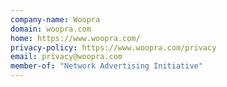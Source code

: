 ```yaml
---
company-name: Woopra
domain: woopra.com
home: https://www.woopra.com/
privacy-policy: https://www.woopra.com/privacy
email: privacy@woopra.com
member-of: "Network Advertising Initiative"
---
```




